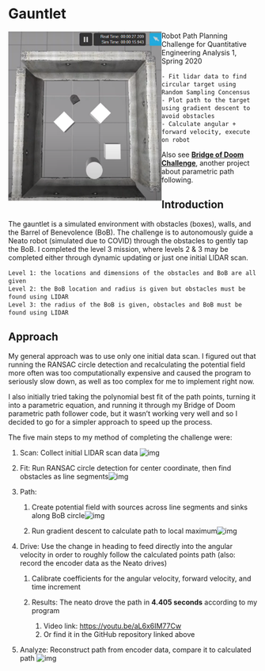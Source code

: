 # Gauntlet

<!-- <img align="left" width="400" src="https://github.com/liloheinrich/Gauntlet/blob/master/media/potential_gradient_field.png"> -->
<img align="left" width="310" src="https://github.com/liloheinrich/Gauntlet/blob/master/media/Screenshot%20(61).png">

Robot Path Planning Challenge for Quantitative Engineering Analysis 1, Spring 2020

```
- Fit lidar data to find circular target using Random Sampling Concensus
- Plot path to the target using gradient descent to avoid obstacles
- Calculate angular + forward velocity, execute on robot
```
   
Also see **[Bridge of Doom Challenge](https://github.com/liloheinrich/BridgeOfDoom)**, another project about parametric path following.
<!-- <br/> -->

## Introduction

The gauntlet is a simulated environment with obstacles (boxes), walls, and the Barrel of Benevolence (BoB). The challenge is to autonomously guide a Neato robot (simulated due to COVID) through the obstacles to gently tap the BoB. I completed the level 3 mission, where levels 2 & 3 may be completed either through dynamic updating or just one initial LIDAR scan.

```
Level 1: the locations and dimensions of the obstacles and BoB are all given
Level 2: the BoB location and radius is given but obstacles must be found using LIDAR
Level 3: the radius of the BoB is given, obstacles and BoB must be found using LIDAR
```


## Approach

My general approach was to use only one initial data scan. I figured out that running the RANSAC circle detection and recalculating the potential field more often was too computationally expensive and caused the program to seriously slow down, as well as too complex for me to implement right now.

I also initially tried taking the polynomial best fit of the path points, turning it into a parametric equation, and running it through my Bridge of Doom parametric path follower code, but it wasn’t working very well and so I decided to go for a simpler approach to speed up the process.

The five main steps to my method of completing the challenge were:

1. Scan: Collect initial LIDAR scan data ![img](https://lh4.googleusercontent.com/kgWpuCK5-OxbP6FTk6McCl8CWg7kdFzv3qN56wPLcaC9rGXkQcPTOr9BXThKCMDjOKRKc_9E9ZU-NLS9Q_1d2bJVO7Ys2xPoEUM8ipgOHcqRFVU-uOjyCt309okRSwAo90zcjdud)

2. Fit: Run RANSAC circle detection for center coordinate, then find obstacles as line segments![img](https://lh5.googleusercontent.com/mcHq-l3gfBZDij3bowaU7nu_tqbMdMUuZnOVv8C0HwFPtwxJhFFhYdEYYe6E9G6FJro2BbigDrngAOMrHLWAHshRRDMR08lmgAfaEc7BSTwO0LRRUAF1kW-wTwCN-Zfsan8Izz8Y)

3. Path: 

   1.  Create potential field with sources across line segments and sinks along BoB circle![img](https://lh3.googleusercontent.com/RXppRp6rfCVRdcE0V6H1y5ZCujMS_O-BUpkgchaMCY6hFY9j8Y5Kh-w72Svxyb_WNk1vaFUsHCvlVjFMqUeCt8OYnRDJWn130gQEca8xP1YzxEncqo6w7-Bk6dCqWVRkDbScpzXl)

   2. Run gradient descent to calculate path to local maximum![img](https://lh6.googleusercontent.com/0k8IL5rt1sM_tj2yXEgd0OzpWi4t-d99RotHfe83BmYEFwZAPf0QLgyaeAebhJZHA13k51dxB9_bytEYHjIiJzJduxwzuuX35C6Yuj3ooB-jbuzvBgIUSpyDoJQmdDMQPSEVG-1N)

4. Drive: Use the change in heading to feed directly into the angular velocity in order to roughly follow the calculated points path (also: record the encoder data as the Neato drives)

   1. Calibrate coefficients for the angular velocity, forward velocity, and time increment

   2. Results: The neato drove the path in **4.405 seconds** according to my program
      1. Video link: https://youtu.be/aL6x6IM77Cw
      2. Or find it in the GitHub repository linked above

5. Analyze: Reconstruct path from encoder data, compare it to calculated path ![img](https://lh4.googleusercontent.com/-uPqaXCor1a5aKWEWehVme9HrTA30CDOuIFXrs_FFWJXVndvUrCA1Pn5pnook35kIAzPA8xA-YC6wWfO7AwUGQ9whkWAImO1g3ijNsOGD60cKsqIifz2Qm48EOFufc858I4_XZtw)
